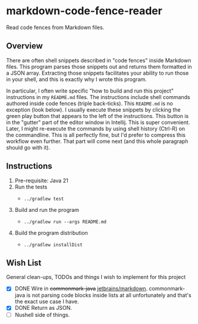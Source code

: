 # markdown-code-fence-reader

Read code fences from Markdown files.


## Overview

There are often shell snippets described in "code fences" inside Markdown files. This program parses those snippets out
and returns them formatted in a JSON array. Extracting those snippets facilitates your ability to run those in your
shell, and this is exactly why I wrote this program.

In particular, I often write specific "how to build and run this project" instructions in my `README.md` files. The
instructions include shell commands authored inside code fences (triple back-ticks). This `README.md` is no exception
(look below). I usually execute these snippets by clicking the green play button that appears to the left of the
instructions. This button is in the "gutter" part of the editor window in Intellij. This is super convenient. Later, I
might re-execute the commands by using shell history (Ctrl-R) on the commandline. This is all perfectly fine, but I'd
prefer to compress this workflow even further. That part will come next (and this whole paragraph should go with it). 


## Instructions

1. Pre-requisite: Java 21
2. Run the tests
    * ```shell
      ../gradlew test
      ```
3. Build and run the program
    * ```shell
      ../gradlew run --args README.md
      ```
4. Build the program distribution
    * ```shell
      ../gradlew installDist
      ```


## Wish List

General clean-ups, TODOs and things I wish to implement for this project

* [x] DONE Wire in ~~commonmark-java~~ [jetbrains/markdown](https://github.com/JetBrains/markdown). commonmark-java
  is not parsing code blocks inside lists at all unfortunately and that's the exact use case I have.
* [x] DONE Return as JSON.
* [ ] Nushell side of things.
